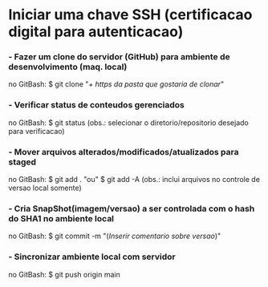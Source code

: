# **Iniciar uma chave SSH (certificacao digital para autenticacao)**

###  - **Fazer um clone do servidor (GitHub) para ambiente de desenvolvimento (maq. local)**
no GitBash: $ git clone "_+ https da pasta que gostaria de clonar_"

###  - **Verificar status de conteudos gerenciados**
no GitBash: $ git status
(obs.: selecionar o diretorio/repositorio desejado para verificacao)

###  - **Mover arquivos alterados/modificados/atualizados para staged**
no GitBash: $ git add . "ou" $ git add -A
(obs.: inclui arquivos no controle de versao local somente)

### - **Cria SnapShot(imagem/versao) a ser controlada com o hash do SHA1 no ambiente local**
no GitBash: $ git commit -m "(_Inserir comentario sobre versao_)"

### - **Sincronizar ambiente local com servidor**
no GitBash: $ git push origin main


